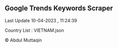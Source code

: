 

## Google Trends Keywords Scraper 
 
Last Update 10-04-2023 , 11:24:39

Country List :
VIETNAM.json



© Abdul Muttaqin 
